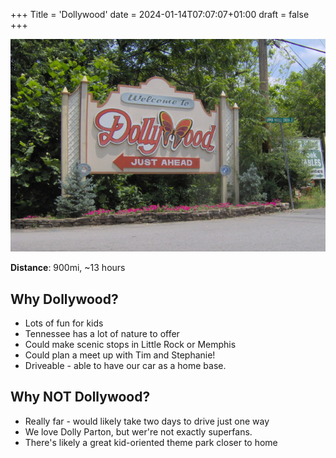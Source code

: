 +++
Title = 'Dollywood'
date = 2024-01-14T07:07:07+01:00
draft = false
+++

![Dollywood Sign](dollywood-sign.jpeg)

**Distance**: 900mi, ~13 hours

## Why Dollywood?

* Lots of fun for kids
* Tennessee has a lot of nature to offer
* Could make scenic stops in Little Rock or Memphis
* Could plan a meet up with Tim and Stephanie!
* Driveable - able to have our car as a home base.

## Why NOT Dollywood?

* Really far - would likely take two days to drive just one way
* We love Dolly Parton, but wer're not exactly superfans.
* There's likely a great kid-oriented theme park closer to home
